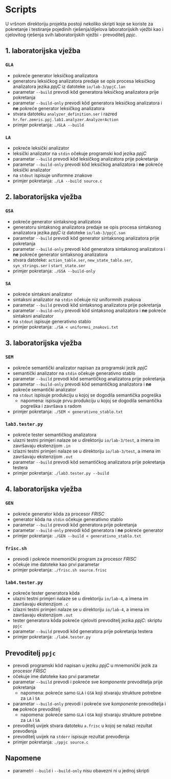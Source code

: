 # Scripts

U vršnom direktoriju projekta postoji nekoliko skripti koje se koriste za pokretanje i testiranje pojedinih rješenja/dijelova laboratorijskih vježbi kao i cjelovitog rješenja svih laboratorijskih vježbi - prevoditelj *ppjc*.

## 1. laboratorijska vježba

### `GLA`

* pokreće generator leksičkog analizatora
* generatoru leksičkog analizatora predaje se opis procesa leksičkog analizatora jezika *ppjC* iz datoteke `io/lab-3/ppjC.lan`
* parametar `--build` prevodi kôd generatora leksičkog analizatora prije pokretanja
* parametar `--build-only` prevodi kôd generatora leksičkog analizatora i __ne__ pokreće generator leksičkog analizatora
* stvara datoteku `analyzer_definition.ser` i razred `hr.fer.zemris.ppj.lab1.analyzer.AnalyzerAction`
* primjer pokretanja: `./GLA --build`

### `LA`

* pokreće leksički analizator
* leksički analizator na `stdin` očekuje programski kod jezika *ppjC*
* parametar `--build` prevodi kôd leksičkog analizatora prije pokretanja
* parametar `--build-only` prevodi kôd leksičkog analizatora i __ne__ pokreće leksički analizator
* na `stdout` ispisuje uniformne znakove
* primjer pokretanja: `./LA --build source.c`

## 2. laboratorijska vježba

### `GSA`

* pokreće generator sintaksnog analizatora
* generatoru sintaksnog analizatora predaje se opis procesa sintaksnog analizatora jezika *ppjC* iz datoteke `io/lab-3/ppjC.san`
* parametar `--build` prevodi kôd generator sintaksnog analizatora prije pokretanja
* parametar `--build-only` prevodi kôd generatora sintaksnog analizatora i __ne__ pokreće generator sintaksnog analizatora
* stvara datoteke: `action_table.ser`, `new_state_table.ser`, `syn_strings.ser` i `start_state.ser`
* primjer pokretanja: `./GSA --build-only`


### `SA`

* pokreće sintaksni analizator
* sintaksni analizator na `stdin` očekuje niz uniformnih znakova
* parametar `--build` prevodi kôd sintaksnog analizatora prije pokretanja
* parametar `--build-only` prevodi kôd sintaksnog analizatora i __ne__ pokreće sintaksni analizator
* na `stdout` ispisuje generativno stablo
* primjer pokretanja: `./SA < uniformni_znakovi.txt`

## 3. laboratorijska vježba

### `SEM`

* pokreće semantički analizator napisan za programski jezik *ppjC*
* semantički analizator na `stdin` očekuje generativno stablo
* parametar `--build` prevodi kôd semantičkog analizatora prije pokretanja
* parametar `--build-only` prevodi kôd semantičkog analizatora i __ne__ pokreće semantički analizator
* na `stdout` ispisuje produkciju u kojoj se dogodila semantička pogreška
    * napomena: ispisuje prvu produkciju u kojoj se dogodila semantička pogreška i završava s radom
* primjer pokretanja: `./SEM < generativno_stablo.txt`

### `lab3.tester.py`

* pokreće tester semantičkog analizatora
* ulazni testni primjeri nalaze se u direktoriju `io/lab-3/test`, a imena im završavaju ekstenzijom `.in`
* izlazni testni primjeri nalaze se u direktoriju `io/lab-3/test`, a imena im završavaju ekstenzijom `.out`
* parametar `--build` prevodi kôd semantičkog analizatora prije pokretanja testera
* primjer pokretanja: `./lab3.tester.py --build`

## 4. laboratorijska vježba

### `GEN`

* pokreće generator kôda za procesor *FRISC*
* generator kôda na `stdin` očekuje generativno stablo
* parametar `--build` prevodi kôd generatora prije pokretanja
* parametar `--build-only` prevodi kôd generatora i __ne__ pokreće generator
* primjer pokretanja: `./GEN --build < generativno_stablo.txt`

### `frisc.sh`

* prevodi i pokreće mnemonički program za procesor *FRISC*
* očekuje ime datoteke kao prvi parametar
* primjer pokretanja: `./frisc.sh source.frisc`

### `lab4.tester.py`

* pokreće tester generatora kôda
* ulazni testni primjeri nalaze se u direktoriju `io/lab-4`, a imena im završavaju ekstenzijom `.c`
* izlazni testni primjeri nalaze se u direktoriju `io/lab-4`, a imena im završavaju ekstenzijom `.out`
* tester generatora kôda pokreće cjeloviti prevoditelj jezika *ppjC*: skriptu `ppjc`
* parametar `--build` prevodi kôd generatora prije pokretanja testera
* primjer pokretanja: `./lab4.tester.py`

## Prevoditelj `ppjc`

* prevodi programski kôd napisan u jeziku *ppjC* u mnemonički jezik za procesor *FRISC*
* očekuje ime datoteke kao prvi parametar
* parametar `--build` prevodi i pokreće sve *komponente* prevoditelja prije pokretanja
    * napomena: pokreće samo `GLA` i `GSA` koji stvaraju strukture potrebne za `LA` i `SA`
* parametar `--build-only` prevodi i pokreće sve *komponente* prevoditelja i __ne__ pokreće prevoditelj
    * napomena: pokreće samo `GLA` i `GSA` koji stvaraju strukture potrebne za `LA` i `SA`
* prevoditelj uvijek stvara datoteku `a.frisc` u kojoj se nalazi rezultat prevođenja
* prevoditelj uvijek na `stderr` ispisuje rezultat prevođenja
* primjer pokretanja: `./ppjc source.c`

## Napomene

* parametri `--build` i `--build-only` nisu obavezni ni u jednoj skripti

